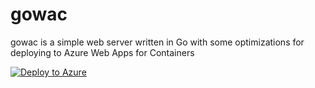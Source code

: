 # gowac

gowac is a simple web server written in Go with some optimizations for deploying to Azure Web Apps for Containers

[![Deploy to Azure](http://azuredeploy.net/deploybutton.svg)](https://portal.azure.com/#create/Microsoft.Template/uri/https%3A%2F%2Fraw.githubusercontent.com%2Fbartr%2Fgowac%2Fmaster%2Fazuredeploy.json)
